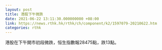 ```yaml
---
layout: post
title: 港股下午微跌
date: 2021-06-22 13:11:30.000000000 +08:00
link: https://news.rthk.hk/rthk/ch/component/k2/1597079-20210622.htm
categories: rthk
---
```


港股在下午開市初段微跌，恒生指數報28475點，跌13點。

